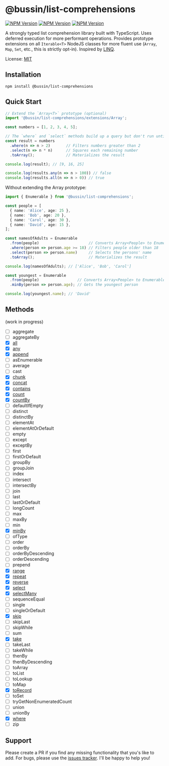 # @bussin/list-comprehensions

[![NPM Version](https://img.shields.io/npm/v/@bussin/list-comprehensions)](https://npmjs.com/package/@bussin/list-comprehensions) [![NPM Version](https://img.shields.io/npm/dw/@bussin/list-comprehensions)](https://npmjs.com/package/@bussin/list-comprehensions) [![NPM Version](https://img.shields.io/bundlephobia/min/@bussin/list-comprehensions)](https://npmjs.com/package/@bussin/list-comprehensions)

A strongly typed list comprehension library built with TypeScript. Uses deferred execution for more performant operations. Provides prototype extensions on all `Iterable<T>` NodeJS classes for more fluent use (`Array`, `Map`, `Set`, etc., this is strictly opt-in). Inspired by [LINQ](https://learn.microsoft.com/en-us/dotnet/csharp/linq/).

License: [MIT](https://opensource.org/licenses/MIT)

## Installation

    npm install @bussin/list-comprehensions

## Quick Start

```TypeScript
// Extend the `Array<T>` prototype (optional)
import '@bussin/list-comprehensions/extensions/Array';

const numbers = [1, 2, 3, 4, 5];

// The `where` and `select` methods build up a query but don't run until you call `toArray()` (deferred execution).
const result = numbers
  .where(n => n > 2)       // Filters numbers greater than 2
  .select(n => n * n)      // Squares each remaining number
  .toArray();              // Materializes the result

console.log(result); // [9, 16, 25]

console.log(results.any(n => n > 100)) // false
console.log(results.all(n => n > 0)) // true
```

Without extending the Array<T> prototype:

```TypeScript
import { Enumerable } from '@bussin/list-comprehensions';

const people = [
  { name: 'Alice', age: 25 },
  { name: 'Bob', age: 20 },
  { name: 'Carol', age: 30 },
  { name: 'David', age: 15 },
];

const namesOfAdults = Enumerable
  .from(people)                      // Converts Array<People> to Enumerable<People>
  .where(person => person.age >= 18) // Filters people older than 18
  .select(person => person.name)     // Selects the persons' name
  .toArray();                        // Materializes the result

console.log(namesOfAdults); // ['Alice', 'Bob', 'Carol']

const youngest = Enumerable
  .from(people)                 // Converts Array<People> to Enumerable<People>
  .minBy(person => person.age); // Gets the youngest person

console.log(youngest.name); // 'David'
```

## Methods

(work in progress)

- [ ] aggregate
- [ ] aggregateBy
- [x] [all](./src/methods/all.ts)
- [x] [any](./src/methods/any.ts)
- [x] [append](./src/methods/append.ts)
- [ ] asEnumerable
- [ ] average
- [ ] cast
- [x] [chunk](./src/methods/chunk.ts)
- [x] [concat](./src/methods/concat.ts)
- [x] [contains](./src/methods/contains.ts)
- [x] [count](./src/methods/count.ts)
- [x] [countBy](./src/methods/countBy.ts)
- [ ] defaultIfEmpty
- [ ] distinct
- [ ] distinctBy
- [ ] elementAt
- [ ] elementAtOrDefault
- [ ] empty
- [ ] except
- [ ] exceptBy
- [ ] first
- [ ] firstOrDefault
- [ ] groupBy
- [ ] groupJoin
- [ ] index
- [ ] intersect
- [ ] intersectBy
- [ ] join
- [ ] last
- [ ] lastOrDefault
- [ ] longCount
- [ ] max
- [ ] maxBy
- [ ] min
- [x] [minBy](./src/methods/minBy.ts)
- [ ] ofType
- [ ] order
- [ ] orderBy
- [ ] orderByDescending
- [ ] orderDescending
- [ ] prepend
- [x] [range](./src/methods/range.ts)
- [x] [repeat](./src/methods/repeat.ts)
- [x] [reverse](./src/methods/reverse.ts)
- [x] [select](./src/methods/select.ts)
- [x] [selectMany](./src/methods/selectMany.ts)
- [ ] sequenceEqual
- [ ] single
- [ ] singleOrDefault
- [x] [skip](./src/methods/skip.ts)
- [ ] skipLast
- [ ] skipWhile
- [ ] sum
- [x] [take](./src/methods/take.ts)
- [ ] takeLast
- [ ] takeWhile
- [ ] thenBy
- [ ] thenByDescending
- [ ] toArray
- [ ] toList
- [ ] toLookup
- [ ] toMap
- [x] [toRecord](./src/methods/toRecord.ts)
- [ ] toSet
- [ ] tryGetNonEnumeratedCount
- [ ] union
- [ ] unionBy
- [x] [where](./src/methods/where.ts)
- [ ] zip

## Support

Please create a PR if you find any missing functionality that you's like to add. For bugs, please use the [issues tracker](https://github.com/wesleythorsen1/list-comprehensions/issues). I'll be happy to help you!
